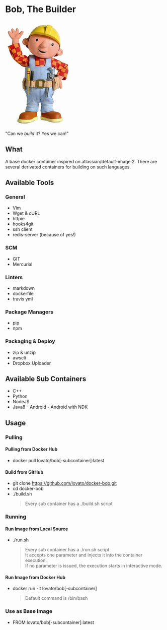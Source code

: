 # Bob, The Builder

![lovato/bob](https://github.com/lovato/docker-bob/raw/develop/bob.jpg?raw=true)

"Can we _build_ it? Yes we can!"

## What

A base docker container inspired on atlassian/default-image:2.
There are several derivated containers for building on such languages.

## Available Tools

### General

- Vim
- Wget & cURL
- httpie
- hooks4git
- ssh client
- redis-server (because of yes!)

### SCM

- GIT
- Mercurial

### Linters

- markdown
- dockerfile
- travis yml

### Package Managers

- pip
- npm

### Packaging & Deploy

- zip & unzip
- awscli
- Dropbox Uploader

## Available Sub Containers

- C++
- Python
- NodeJS
- Java8 - Android - Android with NDK

## Usage

### Pulling

#### Pulling from Docker Hub

- docker pull lovato/bob[-subcontainer]:latest

#### Build from GitHub

- git clone <https://github.com/lovato/docker-bob.git>
- cd docker-bob
- ./build.sh
  > Every sub container has a ./build.sh script

### Running

#### Run Image from Local Source

- ./run.sh
  > Every sub container has a ./run.sh script  
  > It accepts one parameter and injects it into the container execution.  
  > If no parameter is issued, the execution starts in interactive mode.

#### Run Image from Docker Hub

- docker run -it lovato/bob[-subcontainer]
  > Default command is /bin/bash

### Use as Base Image

- FROM lovato/bob[-subcontainer]:latest
